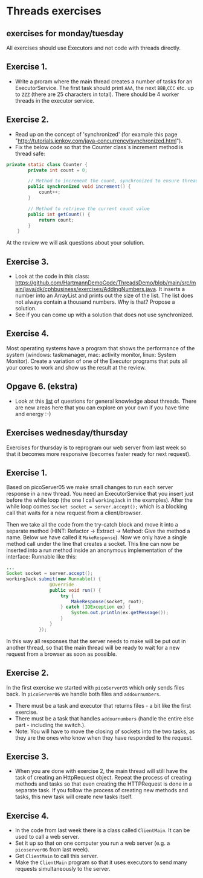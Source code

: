 # Threads exercises

## exercises for monday/tuesday

All exercises should use Executors and not code with threads directly.

## Exercise 1.

- Write a proram where the main thread creates a number of tasks for an ExecutorService. The first task should print `AAA`, the next `BBB`,`CCC` etc. up to `ZZZ` (there are 25 characters in total). There should be 4 worker threads in the executor service.

## Exercise 2.

- Read up on the concept of 'synchronized' (for example this page "<http://tutorials.jenkov.com/java-concurrency/synchronized.html>").  
- Fix the below code so that the Counter class´s increment method is thread safe:
```java
private static class Counter {
        private int count = 0;

        // Method to increment the count, synchronized to ensure thread safety
        public synchronized void increment() {
            count++;
        }

        // Method to retrieve the current count value
        public int getCount() {
            return count;
        }
    }
```

At the review we will ask questions about your solution.

## Exercise 3.
- Look at the code in this class: https://github.com/HartmannDemoCode/ThreadsDemo/blob/main/src/main/java/dk/cphbusiness/exercises/AddingNumbers.java. It inserts a number into an ArrayList and prints out the size of the list. The list does not always contain a thousand numbers. Why is that? Propose a solution. 
- See if you can come up with a solution that does not use synchronized.

## Exercise 4.
Most operating systems have a program that shows the performance of the system (windows: taskmanager, mac: activity monitor, linux: System Monitor).
Create a variation of one of the Executor programs that puts all your cores to work and show us the result at the review.

## Opgave 6. (ekstra)

- Look at this [list](http://www.javainterview.in/p/java-synchronization-interview-questions.html) of questions for general knowledge about threads. There are new areas here that you can explore on your own if you have time and energy :-)

## Exercises wednesday/thursday

Exercises for thursday is to reprogram our web server from last week so that it becomes more responsive (becomes faster ready for next request).

## Exercise 1.

Based on picoServer05 we make small changes to run each server response in a new thread. You need an ExecutorService that you insert just before the while loop (the one I call `workingJack` in the examples). After the while loop comes `Socket socket = server.accept();` which is a blocking call that waits for a new request from a client/browser.

Then we take all the code from the try-catch block and move it into a separate method (HINT: Refactor -> Extract -> Method: Give the method a name. Below we have called it `MakeResponse`). Now we only have a single method call under the line that creates a socket. This line can now be inserted into a run method inside an anonymous implementation of the interface: Runnable like this:

```java
...
Socket socket = server.accept();
workingJack.submit(new Runnable() {
                @Override
                public void run() {
                    try {
                        MakeResponse(socket, root);
                    } catch (IOException ex) {
                        System.out.println(ex.getMessage());
                    }
                }
            });
```

In this way all responses that the server needs to make will be put out in another thread, so that the main thread will be ready to wait for a new request from a browser as soon as possible.


## Exercise 2.
In the first exercise we started with `picoServer05` which only sends files back. In `picoServer06` we handle both files and `addournumbers`.
- There must be a task and executor that returns files - a bit like the first exercise.
- There must be a task that handles `addournumbers` (handle the entire else part - including the switch.).
- Note: You will have to move the closing of sockets into the two tasks, as they are the ones who know when they have responded to the request.

## Exercise 3.
- When you are done with exercise 2, the main thread will still have the task of creating an HttpRequest object. Repeat the process of creating methods and tasks so that even creating the HTTPRequest is done in a separate task. If you follow the process of creating new methods and tasks, this new task will create new tasks itself.

## Exercise 4.
- In the code from last week there is a class called `ClientMain`. It can be used to call a web server.
- Set it up so that on one computer you run a web server (e.g. a `picoserver06` from last week).
- Get `ClientMain` to call this server.
- Make the `ClientMain` program so that it uses executors to send many requests simultaneously to the server.
